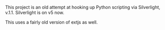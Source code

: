 This project is an old attempt at hooking up Python scripting via Silverlight, v.1.1.  Silverlight is on v5 now.

This uses a fairly old version of extjs as well.